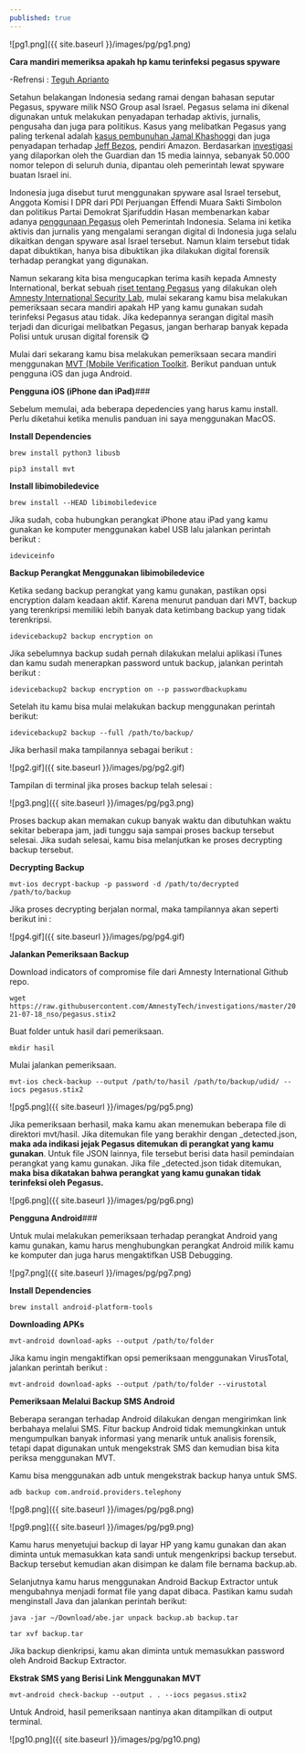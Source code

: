 ```yaml
---
published: true
---
```

![pg1.png]({{ site.baseurl }}/images/pg/pg1.png)

**Cara mandiri memeriksa apakah hp kamu terinfeksi pegasus spyware**

-Refrensi : [Teguh Aprianto](https://tegoh.co)

Setahun belakangan Indonesia sedang ramai dengan bahasan seputar Pegasus, spyware milik NSO Group asal Israel. Pegasus selama ini dikenal digunakan untuk melakukan penyadapan terhadap aktivis, jurnalis, pengusaha dan juga para politikus. Kasus yang melibatkan Pegasus yang paling terkenal adalah [kasus pembunuhan Jamal Khashoggi](https://www.theguardian.com/world/2021/jul/18/nso-spyware-used-to-target-family-of-jamal-khashoggi-leaked-data-shows-saudis-pegasus) dan juga penyadapan terhadap [Jeff Bezos](https://www.vice.com/en/article/v74v34/saudi-arabia-hacked-jeff-bezos-phone-technical-report), pendiri Amazon. Berdasarkan [investigasi](https://www.theguardian.com/world/2021/jul/18/revealed-leak-uncovers-global-abuse-of-cyber-surveillance-weapon-nso-group-pegasus) yang dilaporkan oleh the Guardian dan 15 media lainnya, sebanyak 50.000 nomor telepon di seluruh dunia, dipantau oleh pemerintah lewat spyware buatan Israel ini.

Indonesia juga disebut turut menggunakan spyware asal Israel tersebut, Anggota Komisi I DPR dari PDI Perjuangan Effendi Muara Sakti Simbolon dan politikus Partai Demokrat Sjarifuddin Hasan membenarkan kabar adanya [penggunaan Pegasus](https://nasional.tempo.co/read/1358995/akun-aktivis-diretas-indonesia-disebut-punya-pegasus-dari-israel) oleh Pemerintah Indonesia. Selama ini ketika aktivis dan jurnalis yang mengalami serangan digital di Indonesia juga selalu dikaitkan dengan spyware asal Israel tersebut. Namun klaim tersebut tidak dapat dibuktikan, hanya bisa dibuktikan jika dilakukan digital forensik terhadap perangkat yang digunakan.

Namun sekarang kita bisa mengucapkan terima kasih kepada Amnesty International, berkat sebuah [riset tentang Pegasus](https://www.amnesty.org/en/latest/research/2021/07/forensic-methodology-report-how-to-catch-nso-groups-pegasus/) yang dilakukan oleh [Amnesty International Security Lab](https://www.amnesty.org/en/tech/), mulai sekarang kamu bisa melakukan pemeriksaan secara mandiri apakah HP yang kamu gunakan sudah terinfeksi Pegasus atau tidak. Jika kedepannya serangan digital masih terjadi dan dicurigai melibatkan Pegasus, jangan berharap banyak kepada Polisi untuk urusan digital forensik 😋

Mulai dari sekarang kamu bisa melakukan pemeriksaan secara mandiri menggunakan [MVT (Mobile Verification Toolkit](https://github.com/mvt-project/mvt). Berikut panduan untuk pengguna iOS dan juga Android.

**Pengguna iOS (iPhone dan iPad)**###

Sebelum memulai, ada beberapa depedencies yang harus kamu install. Perlu diketahui ketika menulis panduan ini saya menggunakan MacOS.

**Install Dependencies**

```brew install python3 libusb```

```pip3 install mvt```

**Install libimobiledevice**

```brew install --HEAD libimobiledevice```

Jika sudah, coba hubungkan perangkat iPhone atau iPad yang kamu gunakan ke komputer menggunakan kabel USB lalu jalankan perintah berikut :

```ideviceinfo```

**Backup Perangkat Menggunakan libimobiledevice**

Ketika sedang backup perangkat yang kamu gunakan, pastikan opsi encryption dalam keadaan aktif. Karena menurut panduan dari MVT, backup yang terenkripsi memiliki lebih banyak data ketimbang backup yang tidak terenkripsi.

```idevicebackup2 backup encryption on```

Jika sebelumnya backup sudah pernah dilakukan melalui aplikasi iTunes dan kamu sudah menerapkan password untuk backup, jalankan perintah berikut :

```idevicebackup2 backup encryption on --p passwordbackupkamu```

Setelah itu kamu bisa mulai melakukan backup menggunakan perintah berikut:

```idevicebackup2 backup --full /path/to/backup/```

Jika berhasil maka tampilannya sebagai berikut :

![pg2.gif]({{ site.baseurl }}/images/pg/pg2.gif)

Tampilan di terminal jika proses backup telah selesai :

![pg3.png]({{ site.baseurl }}/images/pg/pg3.png)

Proses backup akan memakan cukup banyak waktu dan dibutuhkan waktu sekitar beberapa jam, jadi tunggu saja sampai proses backup tersebut selesai. Jika sudah selesai, kamu bisa melanjutkan ke proses decrypting backup tersebut.

**Decrypting Backup**

```mvt-ios decrypt-backup -p password -d /path/to/decrypted /path/to/backup```

Jika proses decrypting berjalan normal, maka tampilannya akan seperti berikut ini :

![pg4.gif]({{ site.baseurl }}/images/pg/pg4.gif)

**Jalankan Pemeriksaan Backup**

Download indicators of compromise file dari Amnesty International Github repo.

```wget https://raw.githubusercontent.com/AmnestyTech/investigations/master/2021-07-18_nso/pegasus.stix2```

Buat folder untuk hasil dari pemeriksaan.

```mkdir hasil```

Mulai jalankan pemeriksaan.

```mvt-ios check-backup --output /path/to/hasil /path/to/backup/udid/ --iocs pegasus.stix2```

![pg5.png]({{ site.baseurl }}/images/pg/pg5.png)

Jika pemeriksaan berhasil, maka kamu akan menemukan beberapa file di direktori mvt/hasil. Jika ditemukan file yang berakhir dengan _detected.json, **maka ada indikasi jejak Pegasus ditemukan di perangkat yang kamu gunakan**. Untuk file JSON lainnya, file tersebut berisi data hasil pemindaian perangkat yang kamu gunakan. Jika file _detected.json tidak ditemukan, **maka bisa dikatakan bahwa perangkat yang kamu gunakan tidak terinfeksi oleh Pegasus.**

![pg6.png]({{ site.baseurl }}/images/pg/pg6.png)

**Pengguna Android**###

Untuk mulai melakukan pemeriksaan terhadap perangkat Android yang kamu gunakan, kamu harus menghubungkan perangkat Android milik kamu ke komputer dan juga harus mengaktifkan USB Debugging.

![pg7.png]({{ site.baseurl }}/images/pg/pg7.png)

**Install Dependencies**

```brew install android-platform-tools```

**Downloading APKs**

```mvt-android download-apks --output /path/to/folder```

Jika kamu ingin mengaktifkan opsi pemeriksaan menggunakan VirusTotal, jalankan perintah berikut :

```mvt-android download-apks --output /path/to/folder --virustotal```

**Pemeriksaan Melalui Backup SMS Android**

Beberapa serangan terhadap Android dilakukan dengan mengirimkan link berbahaya melalui SMS. Fitur backup Android tidak memungkinkan untuk mengumpulkan banyak informasi yang menarik untuk analisis forensik, tetapi dapat digunakan untuk mengekstrak SMS dan kemudian bisa kita periksa menggunakan MVT.

Kamu bisa menggunakan adb untuk mengekstrak backup hanya untuk SMS.

```adb backup com.android.providers.telephony```

![pg8.png]({{ site.baseurl }}/images/pg/pg8.png)

![pg9.png]({{ site.baseurl }}/images/pg/pg9.png)


Kamu harus menyetujui backup di layar HP yang kamu gunakan dan akan diminta untuk memasukkan kata sandi untuk mengenkripsi backup tersebut. Backup tersebut kemudian akan disimpan ke dalam file bernama backup.ab.

Selanjutnya kamu harus menggunakan Android Backup Extractor untuk mengubahnya menjadi format file yang dapat dibaca. Pastikan kamu sudah menginstall Java dan jalankan perintah berikut:

```java -jar ~/Download/abe.jar unpack backup.ab backup.tar```

```tar xvf backup.tar```

Jika backup dienkripsi, kamu akan diminta untuk memasukkan password oleh Android Backup Extractor.

**Ekstrak SMS yang Berisi Link Menggunakan MVT**

```mvt-android check-backup --output . . --iocs pegasus.stix2```

Untuk Android, hasil pemeriksaan nantinya akan ditampilkan di output terminal.

![pg10.png]({{ site.baseurl }}/images/pg/pg10.png)
